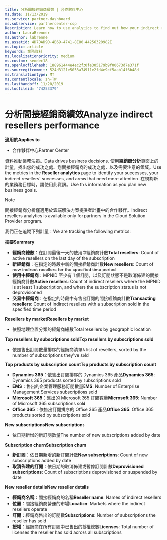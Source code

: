 ```yaml
---
title: 分析間接經銷商績效 | 合作夥伴中心
ms.date: 11/13/2019
ms.service: partner-dashboard
ms.subservice: partnercenter-csp
Description: Learn how to use analytics to find out how your indirect resellers are doing, both their successes and areas that may need more attention.
author: LauraBrenner
ms.author: labrenne
ms.assetid: 4D7DAD9D-4B69-4741-8E80-44256320982E
ms.topic: article
keywords: 業務資料
ms.localizationpriority: medium
ms.custom: seodec18
ms.openlocfilehash: 188961444e4ec2f20fe305179b9f00673d7e371f
ms.sourcegitcommit: 524d3121e5053a74911e2fd4e9cf5aab14f6b48d
ms.translationtype: MT
ms.contentlocale: zh-TW
ms.lasthandoff: 11/20/2019
ms.locfileid: "74253379"
---
```

# <a name="analyze-indirect-resellers-performance"></a><span data-ttu-id="e4441-104">分析間接經銷商績效</span><span class="sxs-lookup"><span data-stu-id="e4441-104">Analyze indirect resellers performance</span></span> 

<span data-ttu-id="e4441-105">**適用於**</span><span class="sxs-lookup"><span data-stu-id="e4441-105">**Applies to**</span></span>

- <span data-ttu-id="e4441-106">合作夥伴中心</span><span class="sxs-lookup"><span data-stu-id="e4441-106">Partner Center</span></span>

<span data-ttu-id="e4441-107">資料推動業務決策。</span><span class="sxs-lookup"><span data-stu-id="e4441-107">Data drives business decisions.</span></span> <span data-ttu-id="e4441-108">使用**經銷商分析**頁面上的計量，找出您的成功之處、您間接經銷商的成功之處，以及需要注意的領域。</span><span class="sxs-lookup"><span data-stu-id="e4441-108">Use the metrics in the **Reseller analytics** page to identify your successes, your indirect resellers' successes, and areas that need more attention.</span></span> <span data-ttu-id="e4441-109">在規劃新的業務務目標時，請使用此資訊。</span><span class="sxs-lookup"><span data-stu-id="e4441-109">Use this information as you plan new business goals.</span></span>

> [!NOTE]
> <span data-ttu-id="e4441-110">間接經銷商分析僅適用於雲端解決方案提供者計畫中的合作夥伴。</span><span class="sxs-lookup"><span data-stu-id="e4441-110">Indirect resellers analytics is available only for partners in the Cloud Solution Provider program.</span></span>

<span data-ttu-id="e4441-111">我們正在追蹤下列計量︰</span><span class="sxs-lookup"><span data-stu-id="e4441-111">We are tracking the following metrics:</span></span>

<span data-ttu-id="e4441-112">**摘要**</span><span class="sxs-lookup"><span data-stu-id="e4441-112">**Summary**</span></span>  
 - <span data-ttu-id="e4441-113">**經銷商總數**：在訂閱最後一天的使用中經銷商計數</span><span class="sxs-lookup"><span data-stu-id="e4441-113">**Total resellers**: Count of active resellers on the last day of the subscription</span></span>  
 - <span data-ttu-id="e4441-114">**新經銷商**：在指定的時段中新的間接經銷商計數</span><span class="sxs-lookup"><span data-stu-id="e4441-114">**New resellers**: Count of new indirect resellers for the specified time period</span></span>  
 - <span data-ttu-id="e4441-115">**使用中經銷商**：MPNID 至少有 1 個訂閱，以及訂閱狀態不是取消佈建的間接經銷商計數</span><span class="sxs-lookup"><span data-stu-id="e4441-115">**Active resellers**: Count of indirect resellers where the MPNID is at least 1 subscription, and where the subscription status is not deprovisioned</span></span>  
 - <span data-ttu-id="e4441-116">**交易中經銷商**：在指定的時段中有售出訂閱的間接經銷商計數</span><span class="sxs-lookup"><span data-stu-id="e4441-116">**Transacting resellers**: Count of indirect resellers with a subscription sold in the specified time period</span></span>  

<span data-ttu-id="e4441-117">**Resellers by market**</span><span class="sxs-lookup"><span data-stu-id="e4441-117">**Resellers by market**</span></span>  
 - <span data-ttu-id="e4441-118">依照地理位置分類的經銷商總數</span><span class="sxs-lookup"><span data-stu-id="e4441-118">Total resellers by geographic location</span></span>  

<span data-ttu-id="e4441-119">**Top resellers by subscriptions sold**</span><span class="sxs-lookup"><span data-stu-id="e4441-119">**Top resellers by subscriptions sold**</span></span>
 - <span data-ttu-id="e4441-120">依照售出訂閱數量排序的經銷商清單</span><span class="sxs-lookup"><span data-stu-id="e4441-120">A list of resellers, sorted by the number of subscriptions they've sold</span></span>  

<span data-ttu-id="e4441-121">**Top products by subscription count**</span><span class="sxs-lookup"><span data-stu-id="e4441-121">**Top products by subscription count**</span></span>  
 - <span data-ttu-id="e4441-122">**Dynamics 365**：依售出訂閱排序的 Dynamics 365 產品</span><span class="sxs-lookup"><span data-stu-id="e4441-122">**Dynamics 365**: Dynamics 365 products sorted by subscriptions sold</span></span>  
 - <span data-ttu-id="e4441-123">**EMS**：售出的企業管理服務訂閱數量</span><span class="sxs-lookup"><span data-stu-id="e4441-123">**EMS**: Number of Enterprise Management Services subscriptions sold</span></span>  
 - <span data-ttu-id="e4441-124">**Microsoft 365**：售出的 Microsoft 365 訂閱數量</span><span class="sxs-lookup"><span data-stu-id="e4441-124">**Microsoft 365**: Number of Microsoft 365 subscriptions sold</span></span>  
 - <span data-ttu-id="e4441-125">**Office 365**：依售出訂閱排序的 Office 365 產品</span><span class="sxs-lookup"><span data-stu-id="e4441-125">**Office 365**: Office 365 products sorted by subscriptions sold</span></span>  

<span data-ttu-id="e4441-126">**New subscriptions**</span><span class="sxs-lookup"><span data-stu-id="e4441-126">**New subscriptions**</span></span>  
 - <span data-ttu-id="e4441-127">依日期新增的新訂閱數量</span><span class="sxs-lookup"><span data-stu-id="e4441-127">The number of new subscriptions added by date</span></span>  

<span data-ttu-id="e4441-128">**Subscription churn**</span><span class="sxs-lookup"><span data-stu-id="e4441-128">**Subscription churn**</span></span>  
 - <span data-ttu-id="e4441-129">**新訂閱**：依日期新增的新訂閱計數</span><span class="sxs-lookup"><span data-stu-id="e4441-129">**New subscriptions**: Count of new subscriptions added by date</span></span>  
 - <span data-ttu-id="e4441-130">**取消佈建的訂閱**：依日期的取消佈建或暫停訂閱計數</span><span class="sxs-lookup"><span data-stu-id="e4441-130">**Deprovisioned subscriptions**: Count of subscriptions deprovisioned or suspended by date</span></span>  

<span data-ttu-id="e4441-131">**New reseller details**</span><span class="sxs-lookup"><span data-stu-id="e4441-131">**New reseller details**</span></span>  
 - <span data-ttu-id="e4441-132">**經銷商名稱**：間接經銷商的名稱</span><span class="sxs-lookup"><span data-stu-id="e4441-132">**Reseller name**: Names of indirect resellers</span></span>  
 - <span data-ttu-id="e4441-133">**位置**：間接經銷商營運的市場</span><span class="sxs-lookup"><span data-stu-id="e4441-133">**Location**: Markets where the indirect resellers operate</span></span>  
 - <span data-ttu-id="e4441-134">**訂閱**：經銷商售出的訂閱數</span><span class="sxs-lookup"><span data-stu-id="e4441-134">**Subscriptions**: Number of subscriptions the reseller has sold</span></span>  
 - <span data-ttu-id="e4441-135">**授權**：經銷商在所有訂閱中已售出的授權總數</span><span class="sxs-lookup"><span data-stu-id="e4441-135">**Licenses**: Total number of licenses the reseller has sold across all subscriptions</span></span>  
  
  